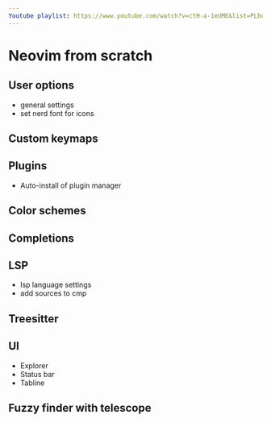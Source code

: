 ```yaml
---
Youtube playlist: https://www.youtube.com/watch?v=ctH-a-1eUME&list=PLhoH5vyxr6Qq41NFL4GvhFp-WLd5xzIzZ
---
```


# Neovim from scratch

## User options

- general settings
- set nerd font for icons

## Custom keymaps

## Plugins

- Auto-install of plugin manager

## Color schemes

## Completions

## LSP
- lsp language settings
- add sources to cmp

## Treesitter

## UI
- Explorer
- Status bar
- Tabline

## Fuzzy finder with telescope
